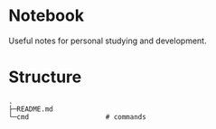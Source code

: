 # Notebook
Useful notes for personal studying and development.

# Structure
```
.
├─README.md
└─cmd                   # commands
```